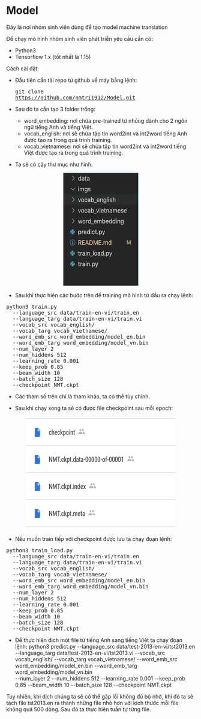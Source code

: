 # Model
Đây là nơi nhóm sinh viên dùng để tạo model machine translation

Để chạy mô hình nhóm sinh viên phát triển yêu cầu cần có:
 - Python3
 - Tensorflow 1.x (tốt nhất là 1.15)

Cách cài đặt:
- Đầu tiên cần tải repo từ github về máy bằng lệnh: <pre>git clone https://github.com/nmtri1912/Model.git </pre>

- Sau đó ta cần tạo 3 folder trống:
     * word_embedding: nơi chứa pre-trained từ nhúng dành cho 2 ngôn ngữ tiếng Anh và tiếng Việt.
     * vocab_english: nơi sẽ chứa tập tin word2int và int2word tiếng Anh được tạo ra trong quá trình training.
     * vocab_vietnamese: nơi sẽ chứa tập tin word2int và int2word tiếng Việt được tạo ra trong quá trình training.

- Ta sẽ có cây thư mục như hình:

<div align="center">
       <img src="/imgs/foldertree.png" width="200px" height="300px"</img>
</div>
     
- Sau khi thực hiện các bước trên để training mô hình từ đầu ra chạy lệnh:
<div>
<pre>
python3 train.py 
  --language_src data/train-en-vi/train.en 
  --language_targ data/train-en-vi/train.vi 
  --vocab_src vocab_english/ 
  --vocab_targ vocab_vietnamese/ 
  --word_emb_src word_embedding/model_en.bin 
  --word_emb_targ word_embedding/model_vn.bin  
  --num_layer 2
  --num_hiddens 512 
  --learning_rate 0.001 
  --keep_prob 0.85 
  --beam_width 10 
  --batch_size 128 
  --checkpoint NMT.ckpt
</pre>
</div>

- Các tham số trên chỉ là tham khảo, ta có thể tùy chỉnh.

- Sau khi chạy xong ta sẽ có được file checkpoint sau mỗi epoch:
<div align="center">
       <img src="/imgs/checkpoint.png" width="400px" height="300"</img>
</div>

- Nếu muốn train tiếp với checkpoint được lưu ta chạy đoạn lệnh:
<div>
<pre>
python3 train_load.py 
  --language_src data/train-en-vi/train.en 
  --language_targ data/train-en-vi/train.vi 
  --vocab_src vocab_english/ 
  --vocab_targ vocab_vietnamese/ 
  --word_emb_src word_embedding/model_en.bin 
  --word_emb_targ word_embedding/model_vn.bin  
  --num_layer 2 
  --num_hiddens 512 
  --learning_rate 0.001 
  --keep_prob 0.85 
  --beam_width 10 
  --batch_size 128  
  --checkpoint NMT.ckpt
</pre>
</div>

- Để thực hiện dịch một file từ tiếng Anh sang tiếng Việt ta chạy đoạn lệnh:
python3 predict.py 
  --language_src data/test-2013-en-vi/tst2013.en 
  --language_targ data/test-2013-en-vi/tst2013.vi
  --vocab_src vocab_english/ 
  --vocab_targ vocab_vietnamese/ 
  --word_emb_src word_embedding/model_en.bin 
  --word_emb_targ word_embedding/model_vn.bin  
  --num_layer 2
  --num_hiddens 512 
  --learning_rate 0.001 
  --keep_prob 0.85 
  --beam_width 10 
  --batch_size 128
  --checkpoint NMT.ckpt

Tuy nhiên, khi dịch chúng ta sẽ có thể gặp lỗi không đủ bộ nhớ, khi đó ta sẽ tách file tst2013.en ra thành những file nhỏ hơn với kích thước mỗi file không quá 500 dòng. Sau đó ta thực hiện tuần tự từng file.